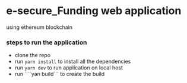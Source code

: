 # e-secure_Funding web application 
using ethereum blockchain

### steps to run the application
* clone the repo
* run ````yarn install```` to install all the dependencies
* run ````yarn dev```` to run application on local host
* run ````yan build``` to create the build

